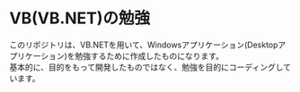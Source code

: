 # VB(VB.NET)の勉強
このリポジトリは、VB.NETを用いて、Windowsアプリケーション(Desktopアプリケーション)を勉強するために作成したものになります。<br>
基本的に、目的をもって開発したものではなく、勉強を目的にコーディングしています。
